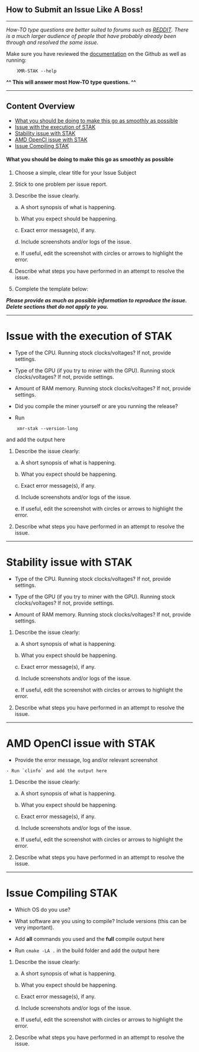 ## How to Submit an Issue Like A Boss!
---
_How-TO type questions are better suited to forums such as [REDDIT](https://www.reddit.com/r/MoneroMining/new/).
There is a much larger audience of people that have probably
already been through and resolved the same issue._

Make sure you have reviewed the [documentation](https://github.com/fireice-uk/xmr-stak/tree/master/doc) on the Github as well as running:
```
	XMR-STAK --help
```
**^^ This will answer most How-TO type questions. ^^**

---
  
## Content Overview

* [What you should be doing to make this go as smoothly as possible](./README.md#what-you-should-be-doing-to-make-this-go-as-smoothly-as-possible)
* [Issue with the execution of STAK](./README.md#issue-with-the-execution-of-stak)
* [Stability issue with STAK](./README.md#stability-issue-with-stak)
* [AMD OpenCl issue with STAK](./README.md#amd-opencl-issue-with-stak)
* [Issue Compiling STAK](./README.md#issue-compiling-stak)

  
#### What you should be doing to make this go as smoothly as possible

1. Choose a simple, clear title for your Issue Subject
2. Stick to one problem per issue report.
3. Describe the issue clearly.

    a. A short synopsis of what is happening.
    
    b. What you expect should be happening.
    
    c. Exact error message(s), if any.

	d. Include screenshots and/or logs of the issue.
    
	e. If useful, edit the screenshot with circles or arrows to highlight the error.
    
7. Describe what steps you have performed in an attempt to resolve the issue.
8. Complete the template below:


_**Please provide as much as possible information to reproduce the issue. Delete sections that do not apply to you.**_

---

# Issue with the execution of STAK
- Type of the CPU. Running stock clocks/voltages? If not, provide settings.  
  
- Type of the GPU (if you try to miner with the GPU). Running stock clocks/voltages? If not, provide settings.  
  
- Amount of RAM memory. Running stock clocks/voltages? If not, provide settings.  
 
- Did you compile the miner yourself or are you running the release?  
   
   
 - Run  
 
```
    xmr-stak --version-long
```
and add the output here  
  
  
  
 1. Describe the issue clearly:
 
	a. A short synopsis of what is happening.
    
	b. What you expect should be happening.
    
	c. Exact error message(s), if any.
    
	d. Include screenshots and/or logs of the issue.
    
	e. If useful, edit the screenshot with circles or arrows to highlight the error.
        
 2. Describe what steps you have performed in an attempt to resolve the issue.

---
# Stability issue with STAK
- Type of the CPU. Running stock clocks/voltages? If not, provide settings.  
  
- Type of the GPU (if you try to miner with the GPU). Running stock clocks/voltages? If not, provide settings.  
  
- Amount of RAM memory. Running stock clocks/voltages? If not, provide settings.  
 

 1. Describe the issue clearly:
 
	a. A short synopsis of what is happening.
    
	b. What you expect should be happening.
    
	c. Exact error message(s), if any.
    
	d. Include screenshots and/or logs of the issue.
    
	e. If useful, edit the screenshot with circles or arrows to highlight the error.
        
 2. Describe what steps you have performed in an attempt to resolve the issue.

---
# AMD OpenCl issue with STAK
 - Provide the error message, log and/or relevant screenshot
  ```
 - Run `clinfo` and add the output here
  ```


 1. Describe the issue clearly:
 
	a. A short synopsis of what is happening.
    
	b. What you expect should be happening.
    
	c. Exact error message(s), if any.
    
	d. Include screenshots and/or logs of the issue.
    
	e. If useful, edit the screenshot with circles or arrows to highlight the error.
        
 2. Describe what steps you have performed in an attempt to resolve the issue.

---
# Issue Compiling STAK
 - Which OS do you use?
 
 - What software are you using to compile? Include versions (this can be very important).
 
 - Add **all** commands you used and the **full** compile output here
 
 - Run `cmake -LA .` in the build folder and add the output here
 
 
 
 
 1. Describe the issue clearly:
 
	a. A short synopsis of what is happening.
    
	b. What you expect should be happening.
    
	c. Exact error message(s), if any.
    
	d. Include screenshots and/or logs of the issue.
    
	e. If useful, edit the screenshot with circles or arrows to highlight the error.
        
 2. Describe what steps you have performed in an attempt to resolve the issue.
